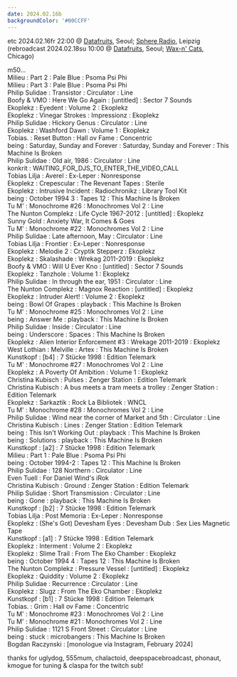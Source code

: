```yaml
---
date: 2024.02.16b
backgroundColor: '#00CCFF'
---
```


etc 2024.02.16fr 22:00 @ [Datafruits](http://www.datafruits.fm/), Seoul; [Sphere Radio](http://www.sphere-radio.net/), Leipzig  
(rebroadcast 2024.02.18su 10:00 @ [Datafruits](http://www.datafruits.fm/), Seoul; [Wax-n' Cats](http://www.twitch.tv/waxncats), Chicago)  

m50...  
Milieu : Part 2 : Pale Blue : Psoma Psi Phi  
Milieu : Part 3 : Pale Blue : Psoma Psi Phi  
Philip Sulidae : Transistor : Circulator : Line  
Boofy & VMO : Here We Go Again : \[untitled\] : Sector 7 Sounds  
Ekoplekz : Eyedent : Volume 2 : Ekoplekz  
Ekoplekz : Vinegar Strokes : Impressionz : Ekoplekz  
Philip Sulidae : Hickory Genus : Circulator : Line  
Ekoplekz : Washford Dawn : Volume 1 : Ekoplekz  
Tobias. : Reset Button : Hall ov Fame : Concentric  
being : Saturday, Sunday and Forever : Saturday, Sunday and Forever : This Machine Is Broken  
Philip Sulidae : Old air, 1986 : Circulator : Line  
konkrit : WAITING\_FOR\_DJS\_TO\_ENTER\_THE\_VIDEO\_CALL  
Tobias Lilja : Averel : Ex-Leper : Nonresponse  
Ekoplekz : Crepescular : The Revenant Tapes : Sterile  
Ekoplekz : Intrusive Incident : Radiochronikz : Library Tool Kit  
being : October 1994 3 : Tapes 12 : This Machine Is Broken  
Tu M' : Monochrome #26 : Monochromes Vol 2 : Line  
The Nunton Complekz : Life Cycle 1967-2012 : \[untitled\] : Ekoplekz  
Sunny Gold : Anxiety War, It Comes & Goes  
Tu M' : Monochrome #22 : Monochromes Vol 2 : Line  
Philip Sulidae : Late afternoon, May : Circulator : Line  
Tobias Lilja : Frontier : Ex-Leper : Nonresponse  
Ekoplekz : Melodie 2 : Cryptik Stepperz : Ekoplekz  
Ekoplekz : Skalashade : Wrekag 2011-2019 : Ekoplekz  
Boofy & VMO : Will U Ever Kno : \[untitled\] : Sector 7 Sounds  
Ekoplekz : Tanzhole : Volume 1 : Ekoplekz  
Philip Sulidae : In through the ear, 1951 : Circulator : Line  
The Nunton Complekz : Magnox Reaction : \[untitled\] : Ekoplekz  
Ekoplekz : Intruder Alert! : Volume 2 : Ekoplekz  
being : Bowl Of Grapes : playback : This Machine Is Broken  
Tu M' : Monochrome #25 : Monochromes Vol 2 : Line  
being : Answer Me : playback : This Machine Is Broken  
Philip Sulidae : Inside : Circulator : Line  
being : Underscore : Spaces : This Machine Is Broken  
Ekoplekz : Alien Interior Enforcement #3 : Wrekage 2011-2019 : Ekoplekz  
West Lothian : Melville : Artex : This Machine Is Broken  
Kunstkopf : \[b4\] : 7 Stücke 1998 : Edition Telemark  
Tu M' : Monochrome #27 : Monochromes Vol 2 : Line  
Ekoplekz : A Poverty Of Ambition : Volume 1 : Ekoplekz  
Christina Kubisch : Pulses : Zenger Station : Edition Telemark  
Christina Kubisch : A bus meets a tram meets a trolley : Zenger Station : Edition Telemark  
Ekoplekz : Sarkaztik : Rock La Bibliotek : WNCL  
Tu M' : Monochrome #28 : Monochromes Vol 2 : Line  
Philip Sulidae : Wind near the corner of Market and 5th : Circulator : Line  
Christina Kubisch : Lines : Zenger Station : Edition Telemark  
being : This Isn't Working Out : playback : This Machine Is Broken  
being : Solutions : playback : This Machine Is Broken  
Kunstkopf : \[a2\] : 7 Stücke 1998 : Edition Telemark  
Milieu : Part 1 : Pale Blue : Psoma Psi Phi  
being : October 1994-2 : Tapes 12 : This Machine Is Broken  
Philip Sulidae : 128 Northern : Circulator : Line  
Even Tuell : For Daniel Wind's iRok  
Christina Kubisch : Ground : Zenger Station : Edition Telemark  
Philip Sulidae : Short Transmission : Circulator : Line  
being : Gone : playback : This Machine Is Broken  
Kunstkopf : \[b2\] : 7 Stücke 1998 : Edition Telemark  
Tobias Lilja : Post Memoria : Ex-Leper : Nonresponse  
Ekoplekz : (She's Got) Devesham Eyes : Devesham Dub : Sex Lies Magnetic Tape  
Kunstkopf : \[a1\] : 7 Stücke 1998 : Edition Telemark  
Ekoplekz : Interment : Volume 2 : Ekoplekz  
Ekoplekz : Slime Trail : From The Eko Chamber : Ekoplekz  
being : October 1994 4 : Tapes 12 : This Machine Is Broken  
The Nunton Complekz : Pressure Vessel : \[untitled\] : Ekoplekz  
Ekoplekz : Quiddity : Volume 2 : Ekoplekz  
Philip Sulidae : Recurrence : Circulator : Line  
Ekoplekz : Slugz : From The Eko Chamber : Ekoplekz  
Kunstkopf : \[b1\] : 7 Stücke 1998 : Edition Telemark  
Tobias. : Grim : Hall ov Fame : Concentric  
Tu M' : Monochrome #23 : Monochromes Vol 2 : Line  
Tu M' : Monochrome #21 : Monochromes Vol 2 : Line  
Philip Sulidae : 1121 S Front Street : Circulator : Line  
being : stuck : microbangers : This Machine Is Broken  
Bogdan Raczynski : \[monologue via Instagram, February 2024\]  

thanks for uglydog, 555mum, chalactoid, deepspacebroadcast, phonaut, kmogue for tuning & claspa for the twitch sub!